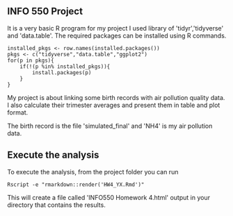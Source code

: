 ## INFO 550 Project 

It is a very basic R program for my project
I used library of 'tidyr','tidyverse' and 'data.table'. The required packages can be installed using R commands.


```{r}
installed_pkgs <- row.names(installed.packages())
pkgs <- c("tidyverse","data.table","ggplot2")
for(p in pkgs){
	if(!(p %in% installed_pkgs)){
		install.packages(p)
	}
}

```

My project is about linking some birth records with air pollution quality data. I also calculate their trimester averages and present them in table and plot format.

The birth record is the file 'simulated_final' and 'NH4' is my air pollution data.

## Execute the analysis

To execute the analysis, from the project folder you can run 

```{r}
Rscript -e "rmarkdown::render('HW4_YX.Rmd')"

```
This will create a file called 'INFO550 Homework 4.html' output in your directory that contains the results.